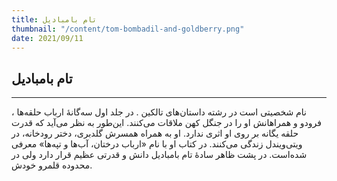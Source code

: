 ```yaml
---
title: تام بامبادیل
thumbnail: "/content/tom-bombadil-and-goldberry.png"
date: 2021/09/11
---
```


## تام بامبادیل

<hr/>
نام شخصیتی است در رشته داستان‌های تالکین . در جلد اول سه‌گانهٔ ارباب
حلقه‌ها ، فرودو و همراهانش او را در جنگل کهن ملاقات می‌کنند. این‌طور به
نظر می‌آید که قدرت حلقه یگانه بر روی او اثری ندارد. او به همراه همسرش
گلدبری، دختر رودخانه، در ویتی‌ویندل زندگی می‌کنند. در کتاب او با نام
«ارباب درختان، آب‌ها و تپه‌ها» معرفی شده‌است. در پشت ظاهر سادهٔ تام
بامبادیل دانش و قدرتی عظیم قرار دارد ولی در محدوده قلمرو خودش.

<br />
<br />
